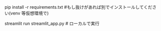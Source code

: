 pip install -r requirements.txt #もし抜けがあれば別でインストールしてください(venv 等仮想環境で)

streamlit run streamlit_app.py # ローカルで実行
